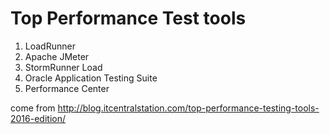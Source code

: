 Top Performance Test tools
===============

1. LoadRunner
2. Apache JMeter
3. StormRunner Load
4. Oracle Application Testing Suite
5. Performance Center

come from http://blog.itcentralstation.com/top-performance-testing-tools-2016-edition/
